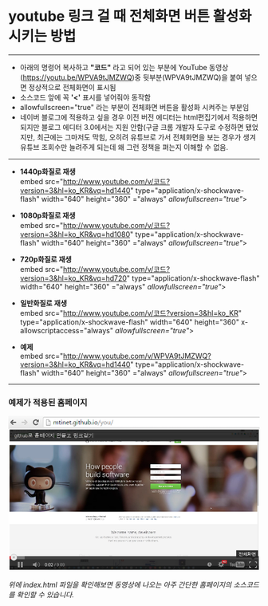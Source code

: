# youtube 링크 걸 때 전체화면 버튼 활성화 시키는 방법

---
* 아래의 명령어 복사하고 **"코드"** 라고 되어 있는 부분에 
YouTube 동영상(https://youtu.be/WPVA9tJMZWQ)중 뒷부분(WPVA9tJMZWQ)을 붙여 넣으면
정상적으로 전체화면이 표시됨  
* 소스코드 앞에 꼭 **'<'** 표시를 넣어줘야 동작함   
* allowfullscreen="true" 라는 부분이 전체화면 버튼을 활성화 시켜주는 부분임
* 네이버 블로그에 적용하고 싶을 경우 이전 버전 에디터는 html편집기에서 적용하면 되지만 블로그 에디터 3.0에서는 지원 안함(구글 크롬 개발자 도구로 수정하면 됐었지만, 최근에는 그마저도 막힘, 오히려 유튜브로 가서 전체화면을 보는 경우가 생겨 유튜브 조회수만 늘려주게 되는데 왜 그런 정책을 펴는지 이해할 수 없음.

---
* **1440p화질로 재생**  
embed src="http://www.youtube.com/v/코드?version=3&hl=ko_KR&vq=hd1440" type="application/x-shockwave-flash" width="640" height="360" ="always" _allowfullscreen="true"_></embed>  

* **1080p화질로 재생**  
embed src="http://www.youtube.com/v/코드?version=3&hl=ko_KR&vq=hd1080" type="application/x-shockwave-flash" width="640" height="360" ="always" _allowfullscreen="true"_></embed>  


* **720p화질로 재생**  
embed src="http://www.youtube.com/v/코드?version=3&hl=ko_KR&vq=hd720" type="application/x-shockwave-flash" width="640" height="360" ="always" _allowfullscreen="true"_></embed>
 

* **일반화질로 재생**  
embed src="http://www.youtube.com/v/코드?version=3&hl=ko_KR" type="application/x-shockwave-flash" width="640" height="360" x-allowscriptaccess="always" _allowfullscreen="true"_></embed>
 
 
* **예제**  
embed src="http://www.youtube.com/v/WPVA9tJMZWQ?version=3&hl=ko_KR&vq=hd1440" type="application/x-shockwave-flash" width="640" height="360" ="always" _allowfullscreen="true"_></embed>  


---
### 예제가 적용된 홈페이지 
[![아래 사진을 클릭하세요.](https://raw.githubusercontent.com/mtinet/you/gh-pages/youtube_link.png)](http://mtinet.github.io/youtube_fullScreenVideoLink)  

_위에 index.html 파일을 확인해보면 동영상에 나오는 아주 간단한 홈페이지의 소스코드를 확인할 수 있습니다._
